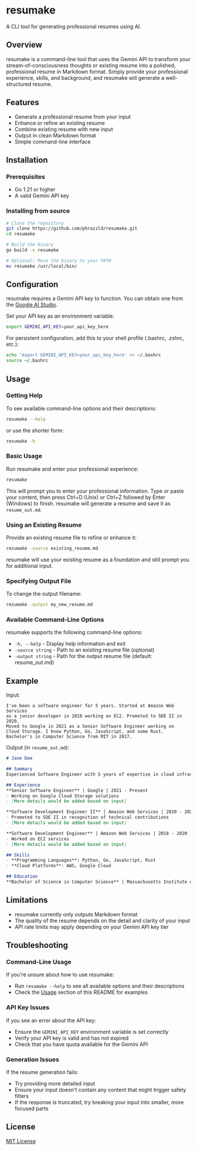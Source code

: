 # resumake

A CLI tool for generating professional resumes using AI.

## Overview

resumake is a command-line tool that uses the Gemini API to transform your stream-of-consciousness thoughts or existing resume into a polished, professional resume in Markdown format. Simply provide your professional experience, skills, and background, and resumake will generate a well-structured resume.

## Features

- Generate a professional resume from your input
- Enhance or refine an existing resume
- Combine existing resume with new input
- Output in clean Markdown format
- Simple command-line interface

## Installation

### Prerequisites

- Go 1.21 or higher
- A valid Gemini API key

### Installing from source

```bash
# Clone the repository
git clone https://github.com/phrazzld/resumake.git
cd resumake

# Build the binary
go build -o resumake

# Optional: Move the binary to your PATH
mv resumake /usr/local/bin/
```

## Configuration

resumake requires a Gemini API key to function. You can obtain one from the [Google AI Studio](https://makersuite.google.com/app/apikey).

Set your API key as an environment variable:

```bash
export GEMINI_API_KEY=your_api_key_here
```

For persistent configuration, add this to your shell profile (.bashrc, .zshrc, etc.):

```bash
echo 'export GEMINI_API_KEY=your_api_key_here' >> ~/.bashrc
source ~/.bashrc
```

## Usage

### Getting Help

To see available command-line options and their descriptions:

```bash
resumake --help
```

or use the shorter form:

```bash
resumake -h
```

### Basic Usage

Run resumake and enter your professional experience:

```bash
resumake
```

This will prompt you to enter your professional information. Type or paste your content, then press Ctrl+D (Unix) or Ctrl+Z followed by Enter (Windows) to finish. resumake will generate a resume and save it as `resume_out.md`.

### Using an Existing Resume

Provide an existing resume file to refine or enhance it:

```bash
resumake -source existing_resume.md
```

resumake will use your existing resume as a foundation and still prompt you for additional input.

### Specifying Output File

To change the output filename:

```bash
resumake -output my_new_resume.md
```

### Available Command-Line Options

resumake supports the following command-line options:

- `-h, --help` - Display help information and exit
- `-source string` - Path to an existing resume file (optional)
- `-output string` - Path for the output resume file (default: resume_out.md)

## Example

Input:
```
I've been a software engineer for 5 years. Started at Amazon Web Services
as a junior developer in 2018 working on EC2. Promoted to SDE II in 2020.
Moved to Google in 2021 as a Senior Software Engineer working on
Cloud Storage. I know Python, Go, JavaScript, and some Rust.
Bachelor's in Computer Science from MIT in 2017.
```

Output (in `resume_out.md`):
```markdown
# Jane Doe

## Summary
Experienced Software Engineer with 5 years of expertise in cloud infrastructure at top-tier tech companies. Skilled in Python, Go, JavaScript, and Rust, with a proven track record of advancement and technical leadership.

## Experience
**Senior Software Engineer** | Google | 2021 - Present
- Working on Google Cloud Storage solutions
- [More details would be added based on input]

**Software Development Engineer II** | Amazon Web Services | 2020 - 2021
- Promoted to SDE II in recognition of technical contributions
- [More details would be added based on input]

**Software Development Engineer** | Amazon Web Services | 2018 - 2020
- Worked on EC2 services
- [More details would be added based on input]

## Skills
- **Programming Languages**: Python, Go, JavaScript, Rust
- **Cloud Platforms**: AWS, Google Cloud

## Education
**Bachelor of Science in Computer Science** | Massachusetts Institute of Technology | 2017
```

## Limitations

- resumake currently only outputs Markdown format
- The quality of the resume depends on the detail and clarity of your input
- API rate limits may apply depending on your Gemini API key tier

## Troubleshooting

### Command-Line Usage

If you're unsure about how to use resumake:
- Run `resumake --help` to see all available options and their descriptions
- Check the [Usage](#usage) section of this README for examples

### API Key Issues

If you see an error about the API key:
- Ensure the `GEMINI_API_KEY` environment variable is set correctly
- Verify your API key is valid and has not expired
- Check that you have quota available for the Gemini API

### Generation Issues

If the resume generation fails:
- Try providing more detailed input
- Ensure your input doesn't contain any content that might trigger safety filters
- If the response is truncated, try breaking your input into smaller, more focused parts

## License

[MIT License](LICENSE)

